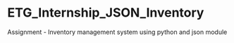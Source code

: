 # ETG_Internship_JSON_Inventory
Assignment - Inventory management system using python and json module 
